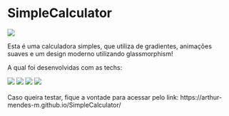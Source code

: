 # SimpleCalculator


<img src="img/simpleCalculaterDesktop.gif"/>

Esta é uma calculadora simples, que utiliza de gradientes, animações suaves e um design moderno utilizando glassmorphism!

A qual foi desenvolvidas com as techs:

<div style="display: inline_block;">
  <img src="https://img.shields.io/badge/HTML5-E34F26?style=for-the-badge&logo=html5&logoColor=white"/>
  <img src="https://img.shields.io/badge/CSS3-1572B6?style=for-the-badge&logo=css3&logoColor=white"/>
  <img src="https://img.shields.io/badge/Sass-CC6699?style=for-the-badge&logo=sass&logoColor=white"/>
  <img src="https://img.shields.io/badge/JavaScript-F7DF1E?style=for-the-badge&logo=javascript&logoColor=black"/>
</div><br/>
Caso queira testar, fique a vontade para acessar pelo link: https://arthur-mendes-m.github.io/SimpleCalculator/
